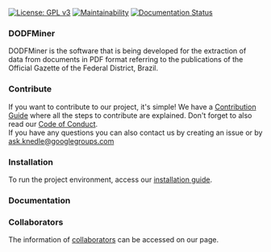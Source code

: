 [![License: GPL v3](https://img.shields.io/badge/License-GPLv3-blue.svg)](https://www.gnu.org/licenses/gpl-3.0)
[![Maintainability](https://api.codeclimate.com/v1/badges/a8ab63922f34a63be4cb/maintainability)](https://codeclimate.com/github/UnB-KnEDLe/DODFMiner/maintainability)
[![Documentation Status](https://readthedocs.org/projects/dodfminer/badge/?version=latest)](https://dodfminer.readthedocs.io/en/latest/?badge=latest)

### DODFMiner

DODFMiner is the software that is being developed for the extraction of data from documents in PDF format referring to the publications of the Official Gazette of the Federal District, Brazil.


### Contribute

If you want to contribute to our project, it's simple! We have a [Contribution Guide](CONTRIBUTING.md) where all the steps to contribute are explained.
Don't forget to also read our [Code of Conduct](CODE_OF_CONDUCT.md).   
If you have any questions you can also contact us by creating an issue or by ask.knedle@googlegroups.com

### Installation

To run the project environment, access our [installation guide](INSTALLATION.md).

### Documentation


### Collaborators

The information of [collaborators](https://unb-knedle.github.io/#members) can be accessed on our page.

